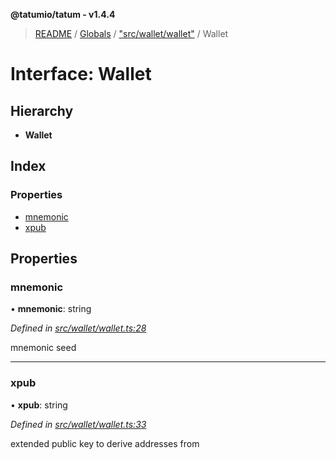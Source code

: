 **@tatumio/tatum - v1.4.4**

> [README](../README.md) / [Globals](../globals.md) / ["src/wallet/wallet"](../modules/_src_wallet_wallet_.md) / Wallet

# Interface: Wallet

## Hierarchy

* **Wallet**

## Index

### Properties

* [mnemonic](_src_wallet_wallet_.wallet.md#mnemonic)
* [xpub](_src_wallet_wallet_.wallet.md#xpub)

## Properties

### mnemonic

•  **mnemonic**: string

*Defined in [src/wallet/wallet.ts:28](https://github.com/tatumio/tatum-js/blob/c5d1e16/src/wallet/wallet.ts#L28)*

mnemonic seed

___

### xpub

•  **xpub**: string

*Defined in [src/wallet/wallet.ts:33](https://github.com/tatumio/tatum-js/blob/c5d1e16/src/wallet/wallet.ts#L33)*

extended public key to derive addresses from

